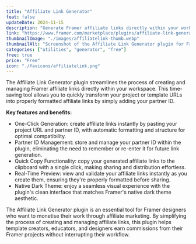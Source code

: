 ```yaml
---
title: "Affiliate Link Generator"
feat: false
updateDate: 2024-11-15
description: "Generate Framer affiliate links directly within your workspace."
link: "https://www.framer.com/marketplace/plugins/affiliate-link-generator--19dyyx2pcptiblvsuxnvutj4x/?via=julesvcode"
thumbnailImage: "./images/affiliatelink-thumb.webp"
thumbnailAlt: "Screenshot of the Affiliate Link Generator plugin for Framer"
categories: ["utilities", "generator", "free"]
free: true
price: "Free"
icon: "./favicons/affiliatelink.png"
---
```


The Affiliate Link Generator plugin streamlines the process of creating and managing Framer affiliate links directly within your workspace. This time-saving tool allows you to quickly transform your project or template URLs into properly formatted affiliate links by simply adding your partner ID.

<b>Key features and benefits:</b>

- One-Click Generation: create affiliate links instantly by pasting your project URL and partner ID, with automatic formatting and structure for optimal compatibility.
- Partner ID Management: store and manage your partner ID within the plugin, eliminating the need to remember or re-enter it for future link generation.
- Quick Copy Functionality: copy your generated affiliate links to the clipboard with a single click, making sharing and distribution effortless.
- Real-Time Preview: view and validate your affiliate links instantly as you create them, ensuring they're properly formatted before sharing.
- Native Dark Theme: enjoy a seamless visual experience with the plugin's clean interface that matches Framer's native dark theme aesthetic.

The Affiliate Link Generator plugin is an essential tool for Framer designers who want to monetise their work through affiliate marketing. By simplifying the process of creating and managing affiliate links, this plugin helps template creators, educators, and designers earn commissions from their Framer projects without interrupting their workflow.